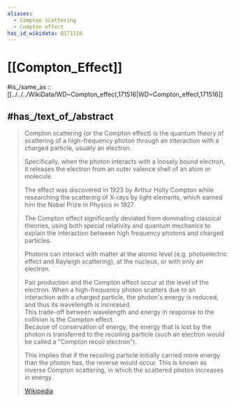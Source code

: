 ```yaml
---
aliases:
  - Compton scattering 
  - Compton effect
has_id_wikidata: Q171516
---
```


# [[Compton_Effect]] 

#is_/same_as :: [[../../../WikiData/WD~Compton_effect,171516|WD~Compton_effect,171516]] 

## #has_/text_of_/abstract 

> Compton scattering (or the Compton effect) is the quantum theory of scattering 
> of a high-frequency photon through an interaction with a charged particle, usually an electron. 
> 
> Specifically, when the photon interacts with a loosely bound electron, 
> it releases the electron from an outer valence shell of an atom or molecule.
>
> The effect was discovered in 1923 by Arthur Holly Compton 
> while researching the scattering of X-rays by light elements, 
> which earned him the Nobel Prize in Physics in 1927. 
> 
> The Compton effect significantly deviated from dominating classical theories, 
> using both special relativity and quantum mechanics 
> to explain the interaction between high frequency photons and charged particles.
>
> Photons can interact with matter at the atomic level 
> (e.g. photoelectric effect and Rayleigh scattering), at the nucleus, or with only an electron. 
> 
> Pair production and the Compton effect occur at the level of the electron. 
> When a high-frequency photon scatters due to an interaction with a charged particle, 
> the photon's energy is reduced, and thus its wavelength is increased.  
> This trade-off between wavelength and energy in response to the collision is the Compton effect.  
> Because of conservation of energy, the energy that is lost by the photon 
> is transferred to the recoiling particle 
> (such an electron would be called a "Compton recoil electron").
>
> This implies that if the recoiling particle initially carried more energy than the photon has, 
> the reverse would occur. 
> This is known as inverse Compton scattering, in which the scattered photon increases in energy.
>
> [Wikipedia](https://en.wikipedia.org/wiki/Compton%20scattering) 

